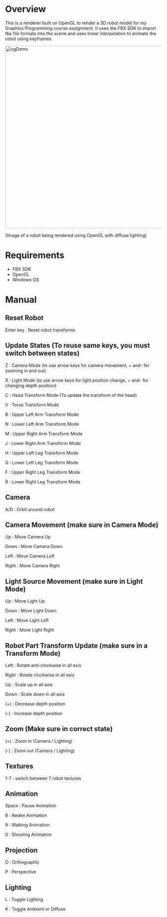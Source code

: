 # Overview
This is a renderer built on OpenGL to render a 3D robot model for my Graphics Programming course assignment. It uses the FBX SDK to import fbx file formats into the scene and uses linear interpolation to animate the robot using keyframes.

<img width="585" height="588" alt="cgDemo" src="https://github.com/user-attachments/assets/ff0bb66b-0cf7-4397-8107-9db31e32229f" />

(Image of a robot being rendered using OpenGL with diffuse lighting)

# Requirements
- FBX SDK
- OpenGL
- Windows OS

# Manual
 ## Reset Robot
 Enter key : Reset robot transforms
 
 ## Update States (To reuse same keys, you must switch between states)
 Z : Camera Mode (to use arrow keys for camera movement, + and- for zooming in and out)
 
 X : Light Mode (to use arrow keys for light position change, + and- for changing depth position)
 
 C : Head Transform Mode (To update the transform of the head)
 
 V : Torso Transform Mode
 
 B : Upper Left Arm Transform Mode
 
 N : Lower Left Arm Transform Mode
 
 M : Upper Right Arm Transform Mode
 
 J : Lower Right Arm Transform Mode
 
 H : Upper Left Leg Transform Mode
 
 G : Lower Left Leg Transform Mode
 
 F : Upper Right Leg Transform Mode
 
 R : Lower Right Leg Transform Mode
 
 ## Camera
 A/D : Orbit around robot
 
 ## Camera Movement (make sure in Camera Mode)
 Up : Move Camera Up
 
 Down : Move Camera Down
 
 Left : Move Camera Left
 
 Right : Move Camera Right
 
 ## Light Source Movement (make sure in Light Mode)
 Up : Move Light Up
 
 Down : Move Light Down
 
 Left : Move Light Left
 
 Right : Move Light Right
 
## Robot Part Transform Update (make sure in a Transform Mode)
 Left : Rotate anti-clockwise in all axis
 
 Right : Rotate clockwise in all axis
 
 Up : Scale up in all axis
 
 Down : Scale down in all axis
 
 (+) : Decrease depth position
 
 (-) : Increase depth position
 
 ## Zoom (Make sure in correct state)
 (+) : Zoom in (Camera / Lighting)
 
 (-) : Zoom out (Camera / Lighting)
 
 ## Textures
 1-7 : switch between 7 robot textures
 
 ## Animation
 Space : Pause Animation
 
 8 : Awake Animation
 
 9 : Walking Animation
 
 0 : Shooting Animation
 
 ## Projection
 O : Orthographic
 
 P : Perspective
 
 ## Lighting
 L : Toggle Lighting
 
 K : Toggle Ambient or Diffuse
 


